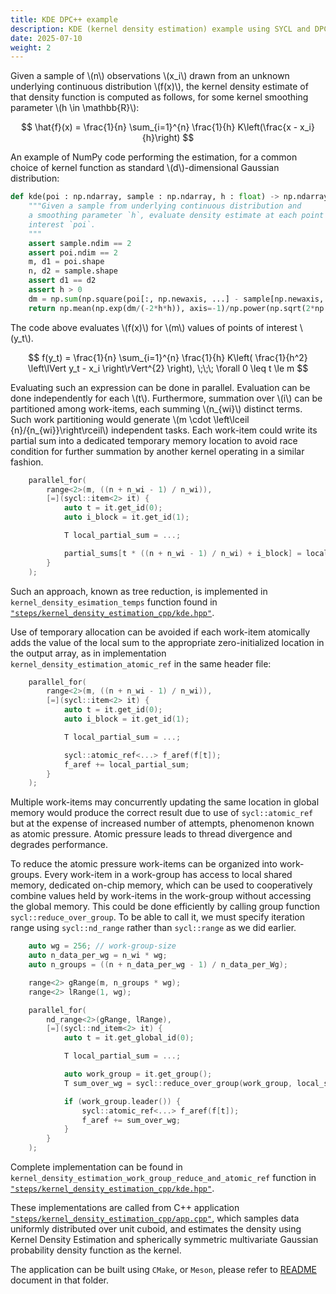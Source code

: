 ```yaml
---
title: KDE DPC++ example
description: KDE (kernel density estimation) example using SYCL and DPC++.
date: 2025-07-10
weight: 2
---
```


Given a sample of \\(n\\) observations \\(x_i\\) drawn from an unknown underlying continuous distribution \\(f(x)\\),
the kernel density estimate of that density function is computed as follows, for some kernel
smoothing parameter \\(h \in \mathbb{R}\\):

$$
    \hat{f}(x) = \frac{1}{n} \sum_{i=1}^{n} \frac{1}{h} K\left(\frac{x - x_i}{h}\right)
$$

An example of NumPy code performing the estimation, for a common choice of kernel function as standard
\\(d\\)-dimensional Gaussian distribution:

<!-- See https://stackoverflow.com/questions/5319754/cross-reference-named-anchor-in-markdown //-->
<a id="kde_numpy" href=""></a>
```python
def kde(poi : np.ndarray, sample : np.ndarray, h : float) -> np.ndarray:
    """Given a sample from underlying continuous distribution and
    a smoothing parameter `h`, evaluate density estimate at each point of
    interest `poi`.
    """
    assert sample.ndim == 2
    assert poi.ndim == 2
    m, d1 = poi.shape
    n, d2 = sample.shape
    assert d1 == d2
    assert h > 0
    dm = np.sum(np.square(poi[:, np.newaxis, ...] - sample[np.newaxis, ...]), axis=-1)
    return np.mean(np.exp(dm/(-2*h*h)), axis=-1)/np.power(np.sqrt(2*np.pi) * h, d1)
```

The code above evaluates \\(f(x)\\) for \\(m\\) values of points of interest \\(y_t\\).

$$
   f(y_t) = \frac{1}{n} \sum_{i=1}^{n} \frac{1}{h} K\left( \frac{1}{h^2} \left\lVert y_t - x_i \right\rVert^{2}  \right), \;\;\;  \forall 0 \leq t \le m
$$

Evaluating such an expression can be done in parallel. Evaluation can be done independently for each \\(t\\).
Furthermore, summation over \\(i\\) can be partitioned among work-items, each summing \\(n_{wi}\\) distinct terms.
Such work partitioning would generate \\(m \cdot \left\lceil {n}/{n_{wi}}\right\rceil\\) independent tasks.
Each work-item could write its partial sum into a dedicated temporary memory location to avoid race condition
for further summation by another kernel operating in a similar fashion.

```cpp
    parallel_for(
        range<2>(m, ((n + n_wi - 1) / n_wi)),
        [=](sycl::item<2> it) {
            auto t = it.get_id(0);
            auto i_block = it.get_id(1);

            T local_partial_sum = ...;

            partial_sums[t * ((n + n_wi - 1) / n_wi) + i_block] = local_partial_sum;
        }
    );
```

Such an approach, known as tree reduction, is implemented in ``kernel_density_esimation_temps`` function found in
[``"steps/kernel_density_estimation_cpp/kde.hpp"``](https://github.com/IntelPython/example-portable-data-parallel-extensions/blob/main/steps/kernel_density_estimation_cpp/kde.hpp).

Use of temporary allocation can be avoided if each work-item atomically adds the value of the local sum to the
appropriate zero-initialized location in the output array, as in implementation ``kernel_density_estimation_atomic_ref``
in the same header file:

```cpp
    parallel_for(
        range<2>(m, ((n + n_wi - 1) / n_wi)),
        [=](sycl::item<2> it) {
            auto t = it.get_id(0);
            auto i_block = it.get_id(1);

            T local_partial_sum = ...;

            sycl::atomic_ref<...> f_aref(f[t]);
            f_aref += local_partial_sum;
        }
    );
```

Multiple work-items may concurrently updating the same location in global memory would produce the correct result due to
use of ``sycl::atomic_ref`` but at the expense of increased number of attempts, phenomenon known as atomic pressure.
Atomic pressure leads to thread divergence and degrades performance.

To reduce the atomic pressure work-items can be organized into work-groups. Every work-item in a work-group has access
to local shared memory, dedicated on-chip memory, which can be used to cooperatively combine values held by work-items
in the work-group without accessing the global memory. This could be done efficiently by calling group function
``sycl::reduce_over_group``. To be able to call it, we must specify iteration range using ``sycl::nd_range`` rather than
``sycl::range`` as we did earlier.

```cpp
    auto wg = 256; // work-group-size
    auto n_data_per_wg = n_wi * wg;
    auto n_groups = ((n + n_data_per_wg - 1) / n_data_per_Wg);

    range<2> gRange(m, n_groups * wg);
    range<2> lRange(1, wg);

    parallel_for(
        nd_range<2>(gRange, lRange),
        [=](sycl::nd_item<2> it) {
            auto t = it.get_global_id(0);

            T local_partial_sum = ...;

            auto work_group = it.get_group();
            T sum_over_wg = sycl::reduce_over_group(work_group, local_sum, sycl::plus<>());

            if (work_group.leader()) {
                sycl::atomic_ref<...> f_aref(f[t]);
                f_aref += sum_over_wg;
            }
        }
    );
```

Complete implementation can be found in ``kernel_density_estimation_work_group_reduce_and_atomic_ref`` function
in [``"steps/kernel_density_estimation_cpp/kde.hpp"``](https://github.com/IntelPython/example-portable-data-parallel-extensions/blob/main/steps/kernel_density_estimation_cpp/kde.hpp).

These implementations are called from C++ application [``"steps/kernel_density_estimation_cpp/app.cpp"``](https://github.com/IntelPython/example-portable-data-parallel-extensions/blob/main/steps/kernel_density_estimation_cpp/app.cpp), which
samples data uniformly distributed over unit cuboid, and estimates the density using Kernel Density Estimation
and spherically symmetric multivariate Gaussian probability density function as the kernel.

The application can be built using `CMake`, or `Meson`, please refer to [README](https://github.com/IntelPython/example-portable-data-parallel-extensions/blob/main/steps/kernel_density_estimation_cpp/README.md) document in that folder.
